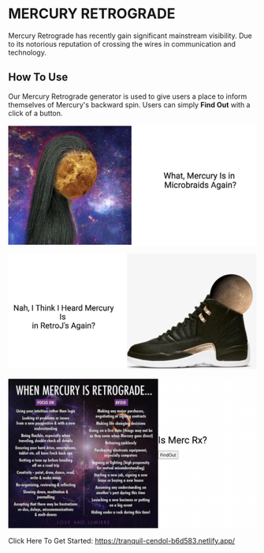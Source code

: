 # MERCURY RETROGRADE

Mercury Retrograde has recently gain significant mainstream visibility.  Due to its notorious reputation of crossing the wires in communication and technology. 

## How To Use
Our Mercury Retrograde generator is used to give users a place to inform themselves of Mercury's backward spin.  Users can simply **Find Out** with a click of a button.

![SiteView](images/Screen%20Shot%202023-01-21%20at%208.18.49%20PM.png)

![SiteView](images/Screen%20Shot%202023-01-21%20at%208.19.11%20PM.png)

![SiteView](images/Screen%20Shot%202023-01-24%20at%2010.16.25%20AM.png)


Click Here To Get Started:
https://tranquil-cendol-b6d583.netlify.app/


